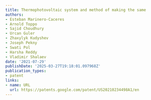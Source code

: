 ```yaml
---
title: Thermophotovoltaic system and method of making the same
authors:
- Esteban Marinero-Caceres
- Arnold Toppo
- Sajid Choudhury
- Urcan Guler
- Zhaxylyk Kudyshev
- Joseph Pekny
- Swati Pol
- Harsha Reddy
- Vladimir Shalaev
date: '2021-07-29'
publishDate: '2025-03-27T19:18:01.097968Z'
publication_types:
- patent
links:
- name: URL
  url: https://patents.google.com/patent/US20210234498A1/en
---
```

